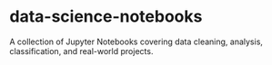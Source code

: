 # data-science-notebooks
A collection of Jupyter Notebooks covering data cleaning, analysis, classification, and real-world projects.
